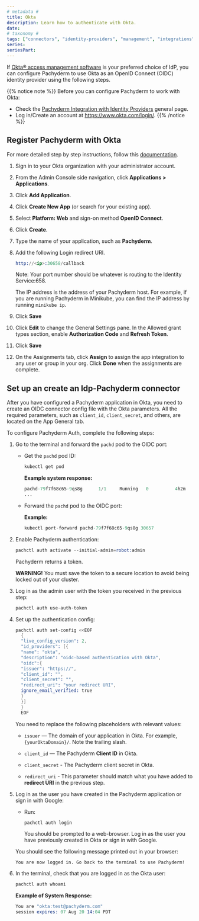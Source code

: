 ```yaml
---
# metadata # 
title: Okta
description: Learn how to authenticate with Okta.
date: 
# taxonomy #
tags: ["connectors", "identity-providers", "management", "integrations"]
series:
seriesPart:
---
```



If [Okta® access management software](https://www.okta.com)
is your preferred choice of IdP,
you can configure Pachyderm to use Okta as an OpenID Connect (OIDC) 
identity provider using the following steps. 

{{% notice note %}}
Before you can configure Pachyderm to work with Okta:

- Check the [Pachyderm Integration with Identity Providers](../idp-dex.md) general page.
- Log in/Create an account at https://www.okta.com/login/. 
{{% /notice %}}


## Register Pachyderm with Okta

For more detailed step by step instructions, follow this [documentation](https://developer.okta.com/docs/guides/add-an-external-idp/apple/register-app-in-okta/).

1. Sign in to your Okta organization with your administrator account.
1. From the Admin Console side navigation, click **Applications > Applications**.
1. Click **Add Application**.
1. Click **Create New App** (or search for your existing app).
1. Select **Platform: Web** and sign-on method **OpenID Connect**.
1. Click **Create**.
1. Type the name of your application, such as **Pachyderm**.
1. Add the following Login redirect URI. 
      ```s
      http://<ip>:30658/callback
      ```
      Note: Your port number should be whatever is routing to the Identity Service:658.

      The IP address is the address of your Pachyderm host. For example,
      if you are running Pachyderm in Minikube, you can find the IP
      address by running `minikube ip`.

1. Click **Save**
1. Click **Edit** to change the General Settings pane. In the Allowed grant types section, enable **Authorization Code** and **Refresh Token**.
1. Click **Save**
1. On the Assignments tab, click **Assign** to assign the app integration to any user or group in your org. Click **Done** when the assignments are complete.


## Set up an create an Idp-Pachyderm connector

After you have configured a Pachyderm application in Okta, you
need to create an OIDC connector config file with the Okta parameters.
All the required parameters, such as `client_id`, `client_secret`, 
and others, are located on the App General tab.

To configure Pachyderm Auth, complete the following steps:

1. Go to the terminal and forward the `pachd` pod to the OIDC port:

   - Get the `pachd` pod ID:

      ```s
      kubectl get pod
      ```

      **Example system response:**

      ```s
      pachd-79f7f68c65-9qs8g      1/1     Running   0          4h2m
      ...
      ```

   - Forward the `pachd` pod to the OIDC port:

      **Example:**

      ```s
      kubectl port-forward pachd-79f7f68c65-9qs8g 30657
      ```

2. Enable Pachyderm authentication:

      ```s
      pachctl auth activate --initial-admin=robot:admin
      ```

      Pachyderm returns a token.

      **WARNING!** You must save the token to a secure location
      to avoid being locked out of your cluster.

3. Log in as the admin user with the token you received in the previous
step:

      ```s
      pachctl auth use-auth-token
      ```

1. Set up the authentication config:

    ```s
    pachctl auth set-config <<EOF
      {
      "live_config_version": 2,
      "id_providers": [{
      "name": "okta",
      "description": "oidc-based authentication with Okta",
      "oidc":{
      "issuer": "https://",
      "client_id": "",
      "client_secret": "",
      "redirect_uri": "your redirect URI",
      ignore_email_verified: true
      }
      }]
      }
      EOF
    ```

    You need to replace the following placeholders with relevant values:

    - `issuer` — The domain of your application in Okta. For example,
    `{yourOktaDomain}/`. Note the trailing slash.

    - `client_id` — The Pachyderm **Client ID** in Okta. 

    - `client_secret` - The Pachyderm client secret in Okta. 

    - `redirect_uri` - This parameter should match what you have added
    to **redirect URI** in the previous step.

1. Log in as the user you have created in the Pachyderm application
or sign in with Google:

   - Run:

      ```s
      pachctl auth login
      ```

      You should be prompted to a web-browser. Log in as the user you have
      previously created in Okta or sign in with Google.

    You should see the following message printed out in your browser:

    ```
    You are now logged in. Go back to the terminal to use Pachyderm!
    ```

1. In the terminal, check that you are logged in as the Okta user:

      ```s
      pachctl auth whoami
      ```

      **Example of System Response:**

      ```s
      You are "okta:test@pachyderm.com"
      session expires: 07 Aug 20 14:04 PDT
      ```
